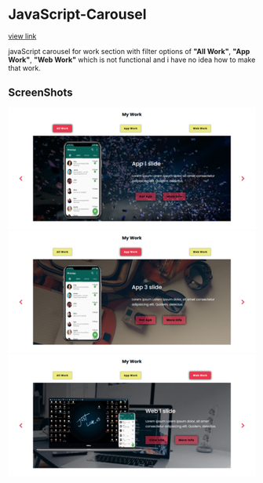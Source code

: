 # JavaScript-Carousel
[view link](https://shahbajjamil.github.io/JavaScript-Carousel/)

javaScript carousel for work section with filter options of **"All Work"**, **"App Work"**, **"Web Work"** which is not functional and i have no idea how to make that work.

## ScreenShots

[<img src="all.png">](https://shahbajjamil.github.io/JavaScript-Carousel/)
[<img src="app.png">](https://shahbajjamil.github.io/JavaScript-Carousel/)
[<img src="web.png">](https://shahbajjamil.github.io/JavaScript-Carousel/)